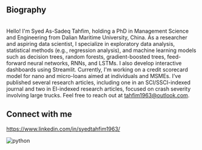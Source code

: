 ## Biography
<br>Hello! I'm Syed As-Sadeq Tahfim, holding a PhD in Management Science and Engineering from Dalian Maritime University, China. As a researcher and aspiring data scientist, I specialize in exploratory data analysis, statistical methods (e.g., regression analysis), and machine learning models such as decision trees, random forests, gradient-boosted trees, feed-forward neural networks, RNNs, and LSTMs. I also develop interactive dashboards using Streamlit. Currently, I'm working on a credit scorecard model for nano and micro-loans aimed at individuals and MSMEs. I’ve published several research articles, including one in an SCI/SSCI-indexed journal and two in EI-indexed research articles, focused on crash severity involving large trucks. Feel free to reach out at tahfim1963@outlook.com.<br/>

## Connect with me
https://www.linkedin.com/in/syedtahfim1963/

![python](https://github.com/user-attachments/assets/76be4764-73e7-4360-8369-709e1428fb37)

